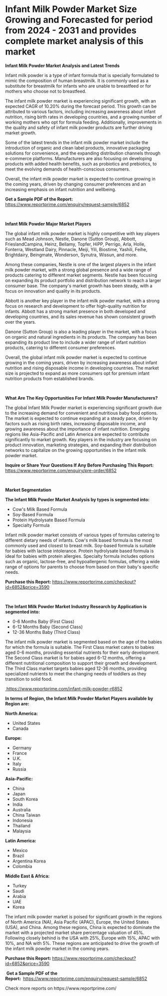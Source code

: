 <p><h1>Infant Milk Powder Market Size Growing and Forecasted for period from 2024 - 2031 and provides complete market analysis of this market</h1></p><p><strong>Infant Milk Powder Market Analysis and Latest Trends</strong></p>
<p><p>Infant milk powder is a type of infant formula that is specially formulated to mimic the composition of human breastmilk. It is commonly used as a substitute for breastmilk for infants who are unable to breastfeed or for mothers who choose not to breastfeed.</p><p>The infant milk powder market is experiencing significant growth, with an expected CAGR of 10.20% during the forecast period. This growth can be attributed to various factors, including increasing awareness about infant nutrition, rising birth rates in developing countries, and a growing number of working mothers who opt for formula feeding. Additionally, improvements in the quality and safety of infant milk powder products are further driving market growth.</p><p>Some of the latest trends in the infant milk powder market include the introduction of organic and clean label products, innovative packaging solutions for convenience, and the expanding distribution channels through e-commerce platforms. Manufacturers are also focusing on developing products with added health benefits, such as probiotics and prebiotics, to meet the evolving demands of health-conscious consumers.</p><p>Overall, the infant milk powder market is expected to continue growing in the coming years, driven by changing consumer preferences and an increasing emphasis on infant nutrition and wellbeing.</p></p>
<p><strong>Get a Sample PDF of the Report:&nbsp;</strong> <a href="https://www.reportprime.com/enquiry/request-sample/6852">https://www.reportprime.com/enquiry/request-sample/6852</a></p>
<p>&nbsp;</p>
<p><strong>Infant Milk Powder Major Market Players</strong></p>
<p><p>The global infant milk powder market is highly competitive with key players such as Mead Johnson, Nestle, Danone (Sutton Group), Abbott, FrieslandCampina, Heinz, Bellamy, Topfer, HiPP, Perrigo, Arla, Holle, Fonterra, Westland Dairy, Pinnacle, Meiji, Yili, Biostime, Yashili, Feihe, Brightdairy, Beingmate, Wonderson, Synutra, Wissun, and more.</p><p>Among these companies, Nestle is one of the largest players in the infant milk powder market, with a strong global presence and a wide range of products catering to different market segments. Nestle has been focusing on expanding its product portfolio and distribution network to reach a larger consumer base. The company's market growth has been steady, with a focus on innovation and quality in its products.</p><p>Abbott is another key player in the infant milk powder market, with a strong focus on research and development to offer high-quality nutrition for infants. Abbott has a strong market presence in both developed and developing countries, and its sales revenue has shown consistent growth over the years.</p><p>Danone (Sutton Group) is also a leading player in the market, with a focus on organic and natural ingredients in its products. The company has been expanding its product line to include a wider range of infant nutrition products, catering to different consumer preferences.</p><p>Overall, the global infant milk powder market is expected to continue growing in the coming years, driven by increasing awareness about infant nutrition and rising disposable income in developing countries. The market size is projected to expand as more consumers opt for premium infant nutrition products from established brands.</p></p>
<p>&nbsp;</p>
<p><strong>What Are The Key Opportunities For Infant Milk Powder Manufacturers?</strong></p>
<p><p>The global Infant Milk Powder market is experiencing significant growth due to the increasing demand for convenient and nutritious baby food options. The market is expected to continue expanding at a steady pace, driven by factors such as rising birth rates, increasing disposable income, and growing awareness about the importance of infant nutrition. Emerging regions like Asia-Pacific and Latin America are expected to contribute significantly to market growth. Key players in the industry are focusing on product innovation, marketing strategies, and expanding their distribution networks to capitalize on the growing opportunities in the infant milk powder market.</p></p>
<p><strong>Inquire or Share Your Questions If Any Before Purchasing This Report:</strong> <a href="https://www.reportprime.com/enquiry/pre-order/6852">https://www.reportprime.com/enquiry/pre-order/6852</a></p>
<p>&nbsp;</p>
<p><strong>Market Segmentation</strong></p>
<p><strong>The Infant Milk Powder Market Analysis by types is segmented into:</strong></p>
<p><ul><li>Cow's Milk Based Formula</li><li>Soy-Based Formula</li><li>Protein Hydrolysate Based Formula</li><li>Specialty Formula</li></ul></p>
<p><p>Infant milk powder market consists of various types of formulas catering to different dietary needs of infants. Cow's milk based formula is the most commonly used and closest to breast milk. Soy-based formula is suitable for babies with lactose intolerance. Protein hydrolysate based formula is ideal for babies with protein allergies. Specialty formula includes options such as organic, lactose-free, and hypoallergenic formulas, offering a wide range of options for parents to choose from based on their baby's specific needs.</p></p>
<p><strong>Purchase this Report:&nbsp;</strong><a href="https://www.reportprime.com/checkout?id=6852&price=3590">https://www.reportprime.com/checkout?id=6852&price=3590</a></p>
<p>&nbsp;</p>
<p><strong>The Infant Milk Powder Market Industry Research by Application is segmented into:</strong></p>
<p><ul><li>0-6 Months Baby (First Class)</li><li>6-12 Months Baby (Second Class)</li><li>12-36 Months Baby (Third Class)</li></ul></p>
<p><p>The infant milk powder market is segmented based on the age of the babies for which the formula is suitable. The First Class market caters to babies aged 0-6 months, providing essential nutrients for their early development. The Second Class market is for babies aged 6-12 months, offering a different nutritional composition to support their growth and development. The Third Class market targets babies aged 12-36 months, providing specialized nutrients to meet the changing needs of toddlers as they transition to solid food.</p></p>
<p><a href="https://www.reportprime.com/infant-milk-powder-r6852">&nbsp;https://www.reportprime.com/infant-milk-powder-r6852</a></p>
<p><strong>In terms of Region, the Infant Milk Powder Market Players available by Region are:</strong></p>
<p>
    <p> <strong> North America: </strong>
        <ul>
            <li>United States</li>
            <li>Canada</li>
        </ul>
        </p> 
    <p> <strong> Europe: </strong>
        <ul>
            <li>Germany</li>
            <li>France</li>
            <li>U.K.</li>
            <li>Italy</li>
            <li>Russia</li>
        </ul>
        </p> 
    <p> <strong> Asia-Pacific: </strong>
        <ul>
            <li>China</li>
            <li>Japan</li>
            <li>South Korea</li>
            <li>India</li>
            <li>Australia</li>
            <li>China Taiwan</li>
            <li>Indonesia</li>
            <li>Thailand</li>
            <li>Malaysia</li>
        </ul>
        </p> 
    <p> <strong> Latin America: </strong>
        <ul>
            <li>Mexico</li>
            <li>Brazil</li>
            <li>Argentina Korea</li>
            <li>Colombia</li>
        </ul>
        </p> 
    <p> <strong> Middle East & Africa: </strong>
        <ul>
            <li>Turkey</li>
            <li>Saudi</li>
            <li>Arabia</li>
            <li>UAE</li>
            <li>Korea</li>
        </ul>
    </p>
    </p>
<p><p>The infant milk powder market is poised for significant growth in the regions of North America (NA), Asia Pacific (APAC), Europe, the United States (USA), and China. Among these regions, China is expected to dominate the market with a projected market share percentage valuation of 45%. Following closely behind is the USA with 25%, Europe with 15%, APAC with 10%, and NA with 5%. These regions are anticipated to drive the growth of the infant milk powder market in the coming years.</p></p>
<p><strong>Purchase this Report: </strong><a href="https://www.reportprime.com/checkout?id=6852&price=3590">https://www.reportprime.com/checkout?id=6852&price=3590</a></p>
<p>&nbsp;<strong>Get a Sample PDF of the Report:&nbsp;&nbsp;</strong><a href="https://www.reportprime.com/enquiry/request-sample/6852">https://www.reportprime.com/enquiry/request-sample/6852</a></p>
<p><strong></strong></p>
<p>Check more reports on https://www.reportprime.com/</p>